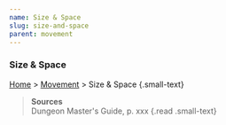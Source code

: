 ```yaml
---
name: Size & Space
slug: size-and-space
parent: movement
---
```

### Size & Space
[Home](dm-operations-center) > [Movement](movement) > Size & Space {.small-text}



> **Sources** <br/>
> Dungeon Master's Guide, p. xxx
{.read .small-text}